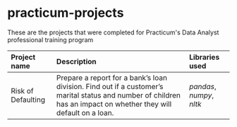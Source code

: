 # practicum-projects
These are the projects that were completed for Practicum's Data Analyst professional training program

| Project name | Description | Libraries used | 
| :---------------------- | :---------------------- | :---------------------- |
| Risk of Defaulting | Prepare a report for a bank’s loan division. Find out if a customer’s marital status and number of children has an impact on whether they will default on a loan. | *pandas*, *numpy*, *nltk* |
